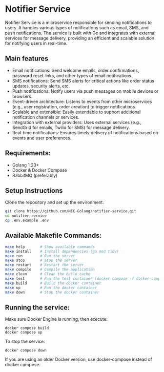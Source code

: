 # Notifier Service

Notifier Service is a microservice responsible for sending notifications to users. It handles various types of notifications such as email, SMS, and push notifications. The service is built with Go and integrates with external services for message delivery, providing an efficient and scalable solution for notifying users in real-time.

## Main features

- Email notifications: Send welcome emails, order confirmations, password reset links, and other types of email notifications.
- SMS notifications: Send SMS alerts for critical actions like order status updates, security alerts, etc.
- Push notifications: Notify users via push messages on mobile devices or browsers.
- Event-driven architecture: Listens to events from other microservices (e.g., user registration, order creation) to trigger notifications.
- Scalable and extensible: Easily extendable to support additional notification channels or services.
- Integration with external providers: Uses external services (e.g., SendGrid for emails, Twilio for SMS) for message delivery.
- Real-time notifications: Ensures timely delivery of notifications based on events and user preferences.

## Requirements:

- Golang 1.23+
- Docker & Docker Compose
- RabbitMQ (preferably)

## Setup Instructions  

Clone the repository and set up the environment:  

```sh
git clone https://github.com/NIC-Golang/notifier-service.git
cd notifier-service
cp .env.example .env
```
## Available Makefile Commands:
```sh
make help       # Show available commands  
make install    # Install dependencies (go mod tidy)  
make run        # Run the server  
make stop       # Stop the server  
make restart    # Restart the server  
make compile    # Compile the application  
make clean      # Clean the build cache  
make test       # Run the test container (docker compose -f docker-compose.test.yml up -d)  
make build      # Build the docker container  
make up         # Run the docker container  
make down       # Stop the docker container
```

## Running the service:
Make sure Docker Engine is running, then execute:
```
docker compose build
docker compose up
```
To stop the service:
```
docker compose down
```
If you are using an older Docker version, use docker-compose instead of docker compose.